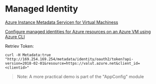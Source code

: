 # Managed Identity

[Azure Instance Metadata Servicen for Virtual Machiness](https://docs.microsoft.com/en-us/azure/virtual-machines/windows/instance-metadata-service)

[Configure managed identities for Azure resources on an Azure VM using Azure CLI](https://docs.microsoft.com/en-us/azure/active-directory/managed-identities-azure-resources/qs-configure-cli-windows-vm)

Retriev Token:

```
curl -H Metadata:true "http://169.254.169.254/metadata/identity/oauth2/token?api-version=2018-02-01&resource=https://valut.azure.net&client_id=<clientid>"
```

> Note: A more practical demo is part of the "AppConfig" module
